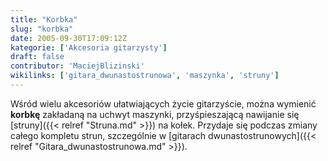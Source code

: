 ```yaml
---
title: "Korbka"
slug: "korbka"
date: 2005-09-30T17:09:12Z
kategorie: ['Akcesoria gitarzysty']
draft: false
contributor: 'MaciejBlizinski'
wikilinks: ['gitara_dwunastostrunowa', 'maszynka', 'struny']
---
```

Wśród wielu akcesoriów ułatwiających życie gitarzyście, można wymienić
**korbkę** zakładaną na uchwyt maszynki<!-- link nie odnosił się do niczego: 'Korbka' (PosixPath('Korbka.md')) links to 'maszynka' (PosixPath('/no/path/exists')) and that does not exist -->,
przyśpieszającą nawijanie się [struny]({{< relref "Struna.md" >}}) na kołek.
Przydaje się podczas zmiany całego kompletu strun, szczególnie w
[gitarach dwunastostrunowych]({{< relref "Gitara_dwunastostrunowa.md" >}}).

